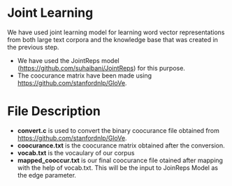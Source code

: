 # Joint Learning
We have used joint learning model for learning word vector representations from both large text corpora and the knowledge base that was created in the previous step.
- We have used the JointReps model (https://github.com/suhaibani/JointReps) for this purpose.
- The coocurance matrix have been made using https://github.com/stanfordnlp/GloVe.

# File Description
- **convert.c** is used to convert the binary coocurance file obtained from https://github.com/stanfordnlp/GloVe. 
- **coocurance.txt** is the coocurance matrix obtained after the conversion.
- **vocab.txt** is the vocaulary of our corpus
- **mapped_cooccur.txt** is our final coocurance file otained after mapping with the help of vocab.txt. This will be the input to JoinReps Model as the edge parameter.
